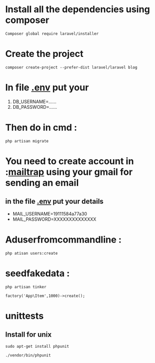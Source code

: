 # Install all the dependencies using composer #
```
Composer global require laravel/installer
```
# Create the project #
```
composer create-project --prefer-dist laravel/laravel blog
```
# In file [.env](https://github.com/Laaouinate/Laravel-VueJs/tree/master/blog) put your #

1. DB_USERNAME=......
2. DB_PASSWORD=......

# Then do in cmd :  #
```
php artisan migrate
```
# You need to create account in :[mailtrap](https://mailtrap.io/) using your gmail for sending an email #
## in the file  [.env](https://github.com/Laaouinate/Laravel-VueJs/tree/master/blog) put your details ##

* MAIL_USERNAME=19111584a77a30
*  MAIL_PASSWORD=XXXXXXXXXXXXXX

# Aduserfromcommandline :  #
```
php atisan users:create
```
# seedfakedata : #
```
php artisan tinker
```
```
factory('App\Item',1000)->create();
```
 
# unittests #
## Install for unix ##
``` 
sudo apt-get install phpunit
```
```
./vendor/bin/phpunit
```	

